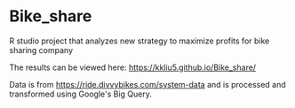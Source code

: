# Bike_share
R studio project that analyzes new strategy to maximize profits for bike sharing company

The results can be viewed here:
https://kkliu5.github.io/Bike_share/

Data is from https://ride.divvybikes.com/system-data and is processed and transformed using Google's Big Query.
